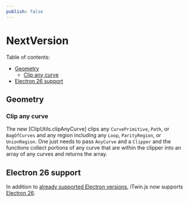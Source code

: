 ```yaml
---
publish: false
---
```

# NextVersion

Table of contents:

- [Geometry](#geometry)
  - [Clip any curve](#clip-any-curve)
- [Electron 26 support](#electron-26-support)


## Geometry

### Clip any curve

The new [ClipUtils.clipAnyCurve] clips any `CurvePrimitive`, `Path`, or `BagOfCurves` and any region including any `Loop`, `ParityRegion`, or `UnionRegion`. One just needs to pass `AnyCurve` and a `Clipper` and the functions collect portions of any curve that are within the clipper into an array of any curves and returns the array.

## Electron 26 support

In addition to [already supported Electron versions](../learning/SupportedPlatforms.md), iTwin.js now supports [Electron 26](https://www.electronjs.org/blog/electron-26-0).
